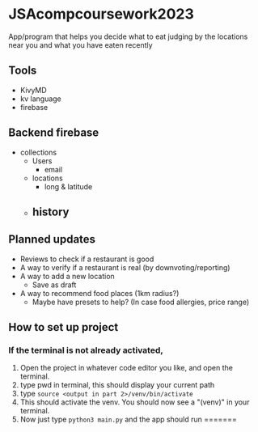 # JSAcompcoursework2023

App/program that helps you decide what to eat judging by the locations near you and what you have eaten recently

## Tools

- KivyMD
- kv language
- firebase

## Backend firebase
- collections
    - Users
        - email
    - locations
        - long & latitude
    - history
        -

## Planned updates

- Reviews to check if a restaurant is good
- A way to verify if a restaurant is real (by downvoting/reporting)
- A way to add a new location
  - Save as draft
- A way to recommend food places (1km radius?)
  - Maybe have presets to help? (In case food allergies, price range)


## How to set up project

### If the terminal is not already activated,

1. Open the project in whatever code editor you like, and open the terminal.
2. type pwd in terminal, this should display your current path
3. type `source <output in part 2>/venv/bin/activate`
4. This should activate the venv. You should now see a "(venv)" in your terminal.
5. Now just type `python3 main.py` and the app should run
=======

